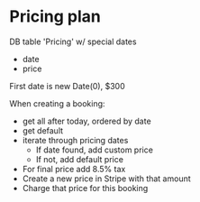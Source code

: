 # Pricing plan

DB table 'Pricing' w/ special dates

- date
- price

First date is new Date(0), $300

When creating a booking:

- get all after today, ordered by date
- get default
- iterate through pricing dates
  - If date found, add custom price
  - If not, add default price
- For final price add 8.5% tax
- Create a new price in Stripe with that amount
- Charge that price for this booking
